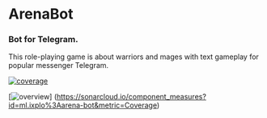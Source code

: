 # ArenaBot

### Bot for Telegram. 

This role-playing game is about warriors and mages with text gameplay for popular messenger Telegram.
 
[![coverage](https://sonarcloud.io/api/project_badges/measure?project=ml.ixplo%3Aarena-bot&metric=coverage)](https://sonarcloud.io/dashboard?id=ml.ixplo%3Aarena-bot)

[![overview](https://sonarcloud.io/api/project_badges/measure?project=ml.ixplo%3Aarena-bot&metric=alert_status)]
(https://sonarcloud.io/component_measures?id=ml.ixplo%3Aarena-bot&metric=Coverage)
